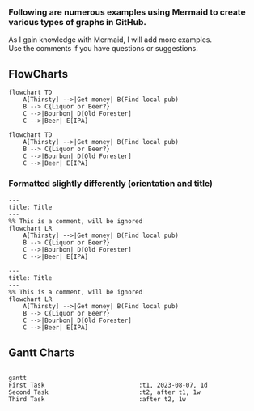 ### Following are numerous examples using Mermaid to create various types of graphs in GitHub.
As I gain knowledge with Mermaid, I will add more examples.  
Use the comments if you have questions or suggestions.

## FlowCharts ##
```
flowchart TD
    A[Thirsty] -->|Get money| B(Find local pub)
    B --> C{Liquor or Beer?}
    C -->|Bourbon| D[Old Forester]
    C -->|Beer| E[IPA]
```

```mermaid
flowchart TD
    A[Thirsty] -->|Get money| B(Find local pub)
    B --> C{Liquor or Beer?}
    C -->|Bourbon| D[Old Forester]
    C -->|Beer| E[IPA]
```


### Formatted slightly differently (orientation and title) ###
```
--- 
title: Title
---
%% This is a comment, will be ignored
flowchart LR
    A[Thirsty] -->|Get money| B(Find local pub)
    B --> C{Liquor or Beer?}
    C -->|Bourbon| D[Old Forester]
    C -->|Beer| E[IPA]
```


```mermaid
--- 
title: Title
---
%% This is a comment, will be ignored
flowchart LR
    A[Thirsty] -->|Get money| B(Find local pub)
    B --> C{Liquor or Beer?}
    C -->|Bourbon| D[Old Forester]
    C -->|Beer| E[IPA]
```

## Gantt Charts

```mermaid

gantt
First Task                          :t1, 2023-08-07, 1d
Second Task                         :t2, after t1, 1w
Third Task                          :after t2, 1w
```
